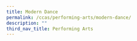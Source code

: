 ```yaml
---
title: Modern Dance
permalink: /ccas/performing-arts/modern-dance/
description: ""
third_nav_title: Performing Arts
---
```

